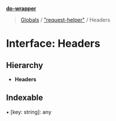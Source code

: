 **[do-wrapper](../README.md)**

> [Globals](../globals.md) / ["request-helper"](../modules/_request_helper_.md) / Headers

# Interface: Headers

## Hierarchy

* **Headers**

## Indexable

▪ [key: string]: any
